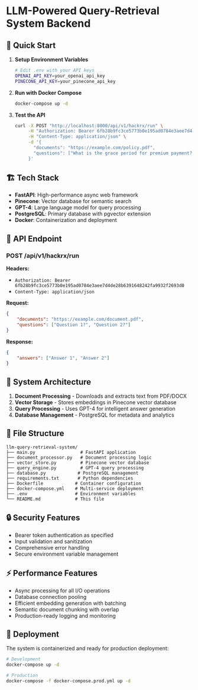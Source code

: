 # LLM-Powered Query-Retrieval System Backend



## 🚀 Quick Start

1. **Setup Environment Variables**
   ```bash
   # Edit .env with your API keys
   OPENAI_API_KEY=your_openai_api_key
   PINECONE_API_KEY=your_pinecone_api_key
   ```

2. **Run with Docker Compose**
   ```bash
   docker-compose up -d
   ```

3. **Test the API**
   ```bash
   curl -X POST "http://localhost:8000/api/v1/hackrx/run" \
        -H "Authorization: Bearer 6fb28b9fc3ce5773b0e195ad0784e3aee7d4de28b6391648242fa9932f2693d0" \
        -H "Content-Type: application/json" \
        -d '{
          "documents": "https://example.com/policy.pdf",
          "questions": ["What is the grace period for premium payment?"]
        }'
   ```

## 🏗️ Tech Stack

- **FastAPI**: High-performance async web framework
- **Pinecone**: Vector database for semantic search  
- **GPT-4**: Large language model for query processing
- **PostgreSQL**: Primary database with pgvector extension
- **Docker**: Containerization and deployment

## 📡 API Endpoint

### POST /api/v1/hackrx/run

**Headers:**
- `Authorization: Bearer 6fb28b9fc3ce5773b0e195ad0784e3aee7d4de28b6391648242fa9932f2693d0`
- `Content-Type: application/json`

**Request:**
```json
{
    "documents": "https://example.com/document.pdf",
    "questions": ["Question 1?", "Question 2?"]
}
```

**Response:**
```json
{
    "answers": ["Answer 1", "Answer 2"]
}
```

## 🔧 System Architecture

1. **Document Processing** - Downloads and extracts text from PDF/DOCX
2. **Vector Storage** - Stores embeddings in Pinecone vector database  
3. **Query Processing** - Uses GPT-4 for intelligent answer generation
4. **Database Management** - PostgreSQL for metadata and analytics

## 📁 File Structure

```
llm-query-retrieval-system/
├── main.py                 # FastAPI application
├── document_processor.py   # Document processing logic
├── vector_store.py         # Pinecone vector database
├── query_engine.py         # GPT-4 query processing
├── database.py            # PostgreSQL management
├── requirements.txt       # Python dependencies
├── Dockerfile            # Container configuration
├── docker-compose.yml    # Multi-service deployment
├── .env                  # Environment variables
└── README.md             # This file
```

## 🔒 Security Features

- Bearer token authentication as specified
- Input validation and sanitization
- Comprehensive error handling
- Secure environment variable management

## ⚡ Performance Features  

- Async processing for all I/O operations
- Database connection pooling
- Efficient embedding generation with batching
- Semantic document chunking with overlap
- Production-ready logging and monitoring

## 🐳 Deployment

The system is containerized and ready for production deployment:

```bash
# Development
docker-compose up -d

# Production
docker-compose -f docker-compose.prod.yml up -d
```
